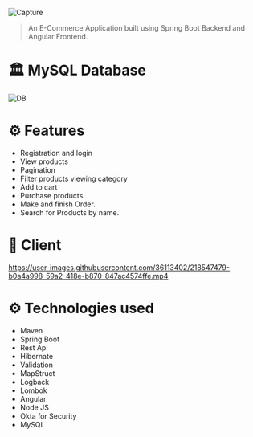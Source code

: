 ![Capture](https://user-images.githubusercontent.com/36113402/218334801-af9861b8-5776-4744-8fb0-707de517cc52.PNG)
>An E-Commerce Application built using Spring Boot Backend and Angular Frontend.
# 🏛 MySQL Database 
![DB](https://user-images.githubusercontent.com/36113402/218335139-eb37282e-a94b-49aa-8e8e-97d62cf39a6f.PNG)



# ⚙ Features
* Registration and login
* View products
* Pagination
* Filter products viewing category
* Add to cart
* Purchase products.
* Make and finish Order.
* Search for Products by name.

# 💁 Client



https://user-images.githubusercontent.com/36113402/218547479-b0a4a998-59a2-418e-b870-847ac4574ffe.mp4



# ⚙ Technologies used
* Maven
* Spring Boot
* Rest Api
* Hibernate
* Validation
* MapStruct
* Logback
* Lombok
* Angular
* Node JS
* Okta for Security
* MySQL

